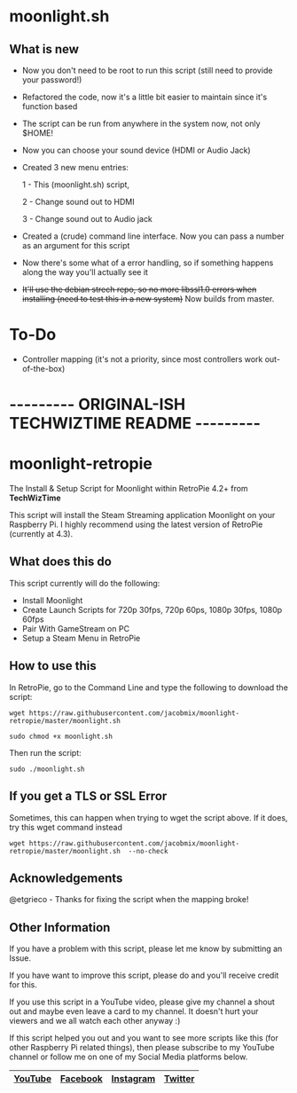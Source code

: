 # moonlight.sh

## What is new

- Now you don't need to be root to run this script (still need to provide your password!)
- Refactored the code, now it's a little bit easier to maintain since it's function based
- The script can be run from anywhere in the system now, not only $HOME!
- Now you can choose your sound device (HDMI or Audio Jack) 
- Created 3 new menu entries: 

    1 - This (moonlight.sh) script, 
    
    2 - Change sound out to HDMI
    
    3 - Change sound out to Audio jack
    
- Created a (crude) command line interface. Now you can pass a number as an argument for this script
- Now there's some what of a error handling, so if something happens along the way you'll actually see it
- ~~It'll use the debian strech repo, so no more libssl1.0 errors when installing (need to test this in a new system)~~
Now builds from master.

# To-Do
- Controller mapping (it's not a priority, since most controllers work out-of-the-box)


# --------- ORIGINAL-ISH TECHWIZTIME README ---------

# moonlight-retropie
The Install &amp; Setup Script for Moonlight within RetroPie 4.2+ from **TechWizTime**

This script will install the Steam Streaming application Moonlight on your Raspberry Pi. I highly recommend using the latest version of RetroPie (currently at 4.3).

## What does this do
This script currently will do the following:
- Install Moonlight
- Create Launch Scripts for 720p 30fps, 720p 60ps, 1080p 30fps, 1080p 60fps
- Pair With GameStream on PC
- Setup a Steam Menu in RetroPie

## How to use this
In RetroPie, go to the Command Line and type the following to download the script:
```
wget https://raw.githubusercontent.com/jacobmix/moonlight-retropie/master/moonlight.sh
```
```
sudo chmod +x moonlight.sh
```
Then run the script:
```
sudo ./moonlight.sh
```

## If you get a TLS or SSL Error
Sometimes, this can happen when trying to wget the script above. If it does, try this wget command instead
```
wget https://raw.githubusercontent.com/jacobmix/moonlight-retropie/master/moonlight.sh  --no-check
```

## Acknowledgements
@etgrieco - Thanks for fixing the script when the mapping broke!


## Other Information
If you have a problem with this script, please let me know by submitting an Issue.

If you have want to improve this script, please do and you'll receive credit for this.

If you use this script in a YouTube video, please give my channel a shout out and maybe even leave a card to my channel. It doesn't hurt your viewers and we all watch each other anyway :)

If this script helped you out and you want to see more scripts like this (for other Raspberry Pi related things), then please subscribe to my YouTube channel or follow me on one of my Social Media platforms below.

| [YouTube](https://www.youtube.com/TechWizTime) | [Facebook](https://www.facebook.com/TechWizTime) | [Instagram](https://www.instagram.com/TechWizTime) | [Twitter](https://www.twitter.com/TechWizTime) |
| --- | --- | --- | --- |
